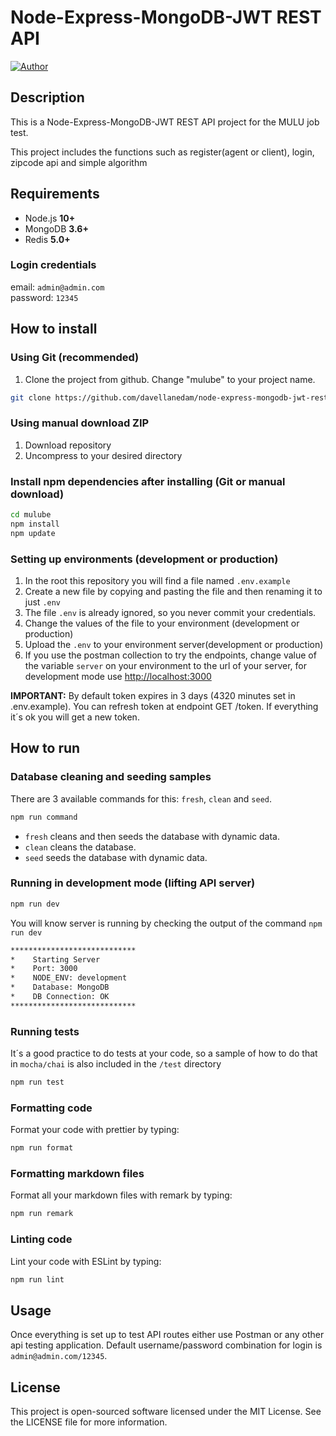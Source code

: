 # Node-Express-MongoDB-JWT REST API 

[![Author](http://img.shields.io/badge/Author-@Chungang%20Li-blue.svg?style=flat-square)](https://www.linkedin.com/in/chungang-li-a1643b1b9)

## Description

This is a Node-Express-MongoDB-JWT REST API project for the MULU job test.

This project includes the functions such as register(agent or client), login, zipcode api and simple algorithm

## Requirements

-   Node.js **10+**
-   MongoDB **3.6+**
-   Redis **5.0+**

### Login credentials

email: `admin@admin.com`  
password: `12345`

## How to install

### Using Git (recommended)

1.  Clone the project from github. Change "mulube" to your project name.

```bash
git clone https://github.com/davellanedam/node-express-mongodb-jwt-rest-api-skeleton.git ./mulube
```

### Using manual download ZIP

1.  Download repository
2.  Uncompress to your desired directory

### Install npm dependencies after installing (Git or manual download)

```bash
cd mulube
npm install
npm update
```

### Setting up environments (development or production)

1.  In the root this repository you will find a file named `.env.example`
2.  Create a new file by copying and pasting the file and then renaming it to just `.env`
3.  The file `.env` is already ignored, so you never commit your credentials.
4.  Change the values of the file to your environment (development or production)
5.  Upload the `.env` to your environment server(development or production)
6.  If you use the postman collection to try the endpoints, change value of the variable `server` on your environment to the url of your server, for development mode use <http://localhost:3000>

**IMPORTANT:** By default token expires in 3 days (4320 minutes set in .env.example). You can refresh token at endpoint GET /token. If everything it´s ok you will get a new token.

## How to run

### Database cleaning and seeding samples

There are 3 available commands for this: `fresh`, `clean` and `seed`.

```bash
npm run command
```

-   `fresh` cleans and then seeds the database with dynamic data.
-   `clean` cleans the database.
-   `seed` seeds the database with dynamic data.

### Running in development mode (lifting API server)

```bash
npm run dev
```

You will know server is running by checking the output of the command `npm run dev`

```bash
****************************
*    Starting Server
*    Port: 3000
*    NODE_ENV: development
*    Database: MongoDB
*    DB Connection: OK
****************************
```

### Running tests

It´s a good practice to do tests at your code, so a sample of how to do that in `mocha/chai` is also included in the `/test` directory

```bash
npm run test
```

### Formatting code

Format your code with prettier by typing:

```bash
npm run format
```

### Formatting markdown files

Format all your markdown files with remark by typing:

```bash
npm run remark
```

### Linting code

Lint your code with ESLint by typing:

```bash
npm run lint
```

## Usage

Once everything is set up to test API routes either use Postman or any other api testing application. Default username/password combination for login is `admin@admin.com/12345`.

## License

This project is open-sourced software licensed under the MIT License. See the LICENSE file for more information.
